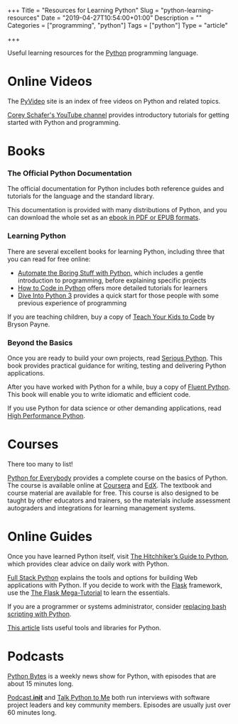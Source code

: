 +++
Title = "Resources for Learning Python"
Slug = "python-learning-resources"
Date = "2019-04-27T10:54:00+01:00"
Description = ""
Categories = ["programming", "python"]
Tags = ["python"]
Type = "article"

+++

Useful learning resources for the [Python](https://www.python.org/) programming language.

<!--more-->

# Online Videos

The [PyVideo](https://pyvideo.org/) site is an index of free videos on Python and related topics.

[Corey Schafer's YouTube channel](https://www.youtube.com/channel/UCCezIgC97PvUuR4_gbFUs5g) provides introductory tutorials for getting started with Python and programming.

# Books

### The Official Python Documentation

The official documentation for Python includes both reference guides and tutorials for the language and the standard library.

This documentation is provided with many distributions of Python, and you can download the whole set as an [ebook in PDF or EPUB formats](https://docs.python.org/3/download.html).

### Learning Python

There are several excellent books for learning Python, including three that you can read for free online:

- [Automate the Boring Stuff with Python](http://automatetheboringstuff.com/), which includes a gentle introduction to programming, before explaining specific projects
- [How to Code in Python](https://www.digitalocean.com/community/tutorials/digitalocean-ebook-how-to-code-in-python) offers more detailed tutorials for learners
- [Dive Into Python 3](https://www.diveinto.org/python3/) provides a quick start for those people with some previous experience of programming

If you are teaching children, buy a copy of [Teach Your Kids to Code](https://nostarch.com/teachkids) by Bryson Payne.

### Beyond the Basics

Once you are ready to build your own projects, read [Serious Python](https://serious-python.com/). This book provides practical guidance for writing, testing and delivering Python applications.

After you have worked with Python for a while, buy a copy of [Fluent Python](https://www.oreilly.com/library/view/fluent-python/9781491946237/). This book will enable you to write idiomatic and efficient code.

If you use Python for data science or other demanding applications, read [High Performance Python](https://www.oreilly.com/library/view/high-performance-python/9781449361747/).

# Courses

There too many to list!

[Python for Everybody](https://www.py4e.com/) provides a complete course on the basics of Python. The course is available online at [Coursera](https://www.coursera.org/specializations/python) and [EdX](https://www.edx.org/course/programming-for-everybody-getting-started-with-python). The textbook and course material are available for free. This course is also designed to be taught by other educators and trainers, so the materials include assessment autograders and integrations for learning management systems.

# Online Guides

Once you have learned Python itself, visit [The Hitchhiker’s Guide to Python](http://docs.python-guide.org), which provides clear advice on daily work with Python.

[Full Stack Python](https://www.fullstackpython.com) explains the tools and options for building Web applications with Python. If you decide to work with the [Flask](http://flask.pocoo.org/) framework, use the [The Flask Mega-Tutorial](https://blog.miguelgrinberg.com/post/the-flask-mega-tutorial-part-i-hello-world) to learn the essentials.

If you are a programmer or systems administrator, consider [replacing bash scripting with Python](https://github.com/ninjaaron/replacing-bash-scripting-with-python).

[This article](https://www.stuartellis.name/articles/python-toolbox) lists useful tools and libraries for Python.

# Podcasts

[Python Bytes](https://pythonbytes.fm/) is a weekly news show for Python, with episodes that are about 15 minutes long.

[Podcast.**init**](https://www.pythonpodcast.com/) and [Talk Python to Me](https://talkpython.fm/) both run interviews with software project leaders and key community members. Episodes are usually just over 60 minutes long.
